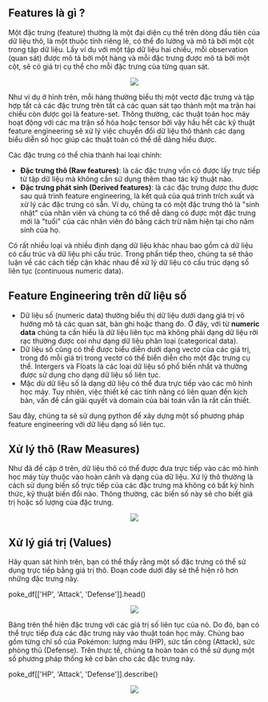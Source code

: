 ## Features là gì ?

Một đặc trưng (feature) thường là một đại diện cụ thể trên dòng đầu tiên của dữ liệu thô, là một thuộc tính riêng lẻ, có thể đo lường và mô tả bởi một cột trong tập dữ liệu. Lấy ví dụ với một tập dữ liệu hai chiều, mỗi observation (quan sát) được mô tả bởi một hàng và mỗi đặc trưng được mô tả bởi một cột, sẽ có giá trị cụ thể cho mỗi đặc trưng của từng quan sát.

<p align = "center"><img src = "https://images.viblo.asia/560bb949-3c2e-41b1-b9b8-2d64dc82c3ca.png"></p>

Như ví dụ ở hình trên, mỗi hàng thường biểu thị một vectơ đặc trưng và tập hợp tất cả các đặc trưng trên tất cả các quan sát tạo thành một ma trận hai chiều còn được gọi là feature-set. Thông thường, các thuật toán học máy hoạt động với các ma trận số hóa hoặc tensor bởi vậy hầu hết các kỹ thuật feature engineering sẽ xử lý việc chuyển đổi dữ liệu thô thành các dạng biểu diễn số học giúp các thuật toán có thể dễ dàng hiểu được.

Các đặc trưng có thể chia thành hai loại chính:

* **Đặc trưng thô (Raw features)**: là các đặc trưng vốn có được lấy trực tiếp từ tập dữ liệu mà không cần sử dụng thêm thao tác kỹ thuật nào.
* **Đặc trưng phát sinh (Derived features)**: là các đặc trưng được thu được sau quá trình feature engineering, là kết quả của quá trình trích xuất và xử lý các đặc trưng có sẵn. Ví dụ, chúng ta có một đặc trưng thô là "sinh nhật" của nhân viên và chúng ta có thể dễ dàng có được một đặc trưng mới là "tuổi" của các nhân viên đó bằng cách trừ năm hiện tại cho năm sinh của họ.

Có rất nhiều loại và nhiều định dạng dữ liệu khác nhau bao gồm cả dữ liệu có cấu trúc và dữ liệu phi cấu trúc. Trong phần tiếp theo, chúng ta sẽ thảo luận về các cách tiếp cận khác nhau để xử lý dữ liệu có cấu trúc dạng số liên tục (continuous numeric data). 

## Feature Engineering trên dữ liệu số

* Dữ liệu số (numeric data) thường biểu thị dữ liệu dưới dạng giá trị vô hướng mô tả các quan sát, bản ghi hoặc thang đo. Ở đây, với từ **numeric data** chúng ta cần hiểu là dữ liệu liên tục mà không phải dạng dữ liệu rời rạc thường được coi như dạng dữ liệu phân loại (categorical data).
* Dữ liệu số cũng có thể được biểu diễn dưới dạng vectơ của các giá trị, trong đó mỗi giá trị trong vectơ có thể biển diễn cho một đặc trưng cụ thể. Intergers và Floats là các loại dữ liệu số phổ biến nhất và thường được sử dụng cho dạng dữ liệu số liên tục.
* Mặc dù dữ liệu số là dạng dữ liệu có thể đưa trực tiếp vào các mô hình học máy. Tuy nhiên, việc thiết kế các tính năng có liên quan đến kịch bản, vấn đề cần giải quyết và domain của bài toán vẫn là rất cần thiết.

Sau đây, chúng ta sẽ sử dụng python để xây dựng một số phương pháp feature engineering với dữ liệu dạng số liên tục.

## Xử lý thô (Raw Measures)

Như đã đề cập ở trên, dữ liệu thô có thể được đưa trực tiếp vào các mô hình học máy tùy thuộc vào hoàn cảnh và dạng của dữ liệu. Xử lý thô thường là cách sử dụng biến số trực tiếp của các đặc trưng mà không có bất kỳ hình thức, kỹ thuật biến đổi nào. Thông thường, các biến số này sẽ cho biết giá trị hoặc số lượng của đặc trưng. 

<p align = "center"><img src = "https://miro.medium.com/max/1400/1*UEVbo3a2WWK2sY1CH5RI9g.png"></p>

## Xử lý giá trị (Values)

Hãy quan sát hình trên, bạn có thể thấy rằng một số đặc trưng có thể sử dụng trực tiếp bằng giá trị thô. Đoạn code dưới đây sẽ thể hiện rõ hơn những đặc trưng này.

poke_df[['HP', 'Attack', 'Defense']].head()

<p align = "center"><img src = "https://images.viblo.asia/bdb088fe-a9ee-4cab-9d1a-4c263fcd81d6.png"></p>

Bảng trên thể hiện đặc trưng với các giá trị số liên tục của nó. Do đó, bạn có thể trực tiếp đưa các đặc trưng này vào thuật toán học máy. Chúng bao gồm từng chỉ số của Pokémon: lượng máu (HP), sức tấn công (Attack), sức phòng thủ (Defense). Trên thực tế, chúng ta hoàn toán có thể sử dụng một số phương pháp thống kê cơ bản cho các đặc trưng này.

poke_df[['HP', 'Attack', 'Defense']].describe()

<p align = "center"><img src = "https://images.viblo.asia/2f9b0ea1-f658-49f9-8556-58b593c2afd9.png"></p>

